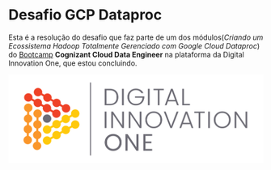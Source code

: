 # Desafio GCP Dataproc


Esta é a resolução do desafio que faz parte de um dos módulos(*Criando um Ecossistema Hadoop Totalmente Gerenciado com Google Cloud Dataproc*) do [Bootcamp](https://digitalinnovation.one/bootcamps/cognizant-cloud-data-engineer#) **Cognizant Cloud Data Engineer**  na plataforma da Digital Innovation One, que estou concluindo.


!["Logo"](./DIO.png)
